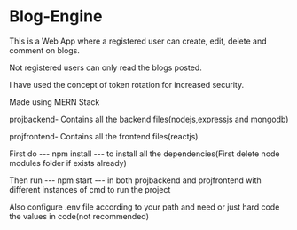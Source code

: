 # Blog-Engine

This is a Web App where a registered user can create, edit, delete and comment on blogs.

Not registered users can only read the blogs posted.

I have used the concept of token rotation for increased security.

Made using MERN Stack

projbackend- Contains all the backend files(nodejs,expressjs and mongodb)

projfrontend- Contains all the frontend files(reactjs)

First do --- npm install --- to install all the dependencies(First delete node modules folder if exists already)

Then run --- npm start --- in both projbackend and projfrontend with different instances of cmd to run the project

Also configure .env file according to your path and need or just hard code the values in code(not recommended)
